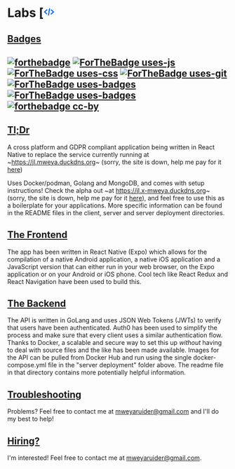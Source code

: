 # Labs [![LabsLogo](https://github.com/Ninja243/Labs/blob/master/client/assets/code.svg)
## [Badges](https://forthebadge.com)
[![forthebadge](https://forthebadge.com/images/featured/featured-gluten-free.svg)](https://lmgtfy.com/?q=does+software+contain+gluten&iie=1)
[![ForTheBadge uses-js](http://ForTheBadge.com/images/badges/uses-js.svg)](https://www.reddit.com/r/ProgrammerHumor/comments/b252lc/javascript_pain/)
[![ForTheBadge uses-css](http://ForTheBadge.com/images/badges/uses-css.svg)](https://medium.com/carwow-product-engineering/is-css-condemned-to-suck-forever-64aeee146d36)
[![ForTheBadge uses-git](http://ForTheBadge.com/images/badges/uses-git.svg)](https://stevebennett.me/2012/02/24/10-things-i-hate-about-git/)
[![ForTheBadge uses-badges](http://ForTheBadge.com/images/badges/uses-badges.svg)](http://ForTheBadge.com)
[![ForTheBadge uses-badges](https://forthebadge.com/images/badges/made-with-go.svg)](https://www.freecodecamp.org/news/here-are-some-amazing-advantages-of-go-that-you-dont-hear-much-about-1af99de3b23a/)
[![forthebadge cc-by](http://ForTheBadge.com/images/badges/cc-by.svg)](https://creativecommons.org/licenses/by/4.0)
---
## [Tl;Dr](https://www.urbandictionary.com/define.php?term=TLDR)
A cross platform and GDPR compliant application being written in React Native to replace the service currently running at ~https://jl.mweya.duckdns.org~ (sorry, the site is down, help me pay for it [here](https://paypal.me/mweya))

Uses Docker/podman, Golang and MongoDB, and comes with setup instructions!
Check the alpha out ~at https://jl.x-mweya.duckdns.org~ (sorry, the site is down, help me pay for it [here](https://paypal.me/mweya)), and feel free to use this as a boilerplate for your applications. More specific information can be found in the README files in the client, server and server deployment directories.

## [The Frontend](https://www.urbandictionary.com/define.php?term=app)
The app has been written in React Native (Expo) which allows for the compilation of a native Android application, a native iOS application and a JavaScript version that can either run in your web browser, on the Expo application or on your Android or iOS phone. Cool tech like React Redux and React Navigation have been used to build this.

## [The Backend](https://www.urbandictionary.com/define.php?term=API)
The API is written in GoLang and uses JSON Web Tokens (JWTs) to verify that users have been authenticated. Auth0 has been used to simplify the process and make sure that every client uses a similar authentication flow. Thanks to Docker, a scalable and secure way to set this up *without* having to deal with source files and the like has been made available. Images for the API can be pulled from Docker Hub and run using the single docker-compose.yml file in the "server deployment" folder above.
The readme file in that directory contains more potentially helpful information.

## [Troubleshooting](https://www.urbandictionary.com/define.php?term=trouble%20shooting)
Problems? Feel free to contact me at mweyaruider@gmail.com and I'll do my best to help!

## [Hiring?](https://www.linkedin.com/in/mweyaruider/)
I'm interested! Feel free to contact me at mweyaruider@gmail.com.
